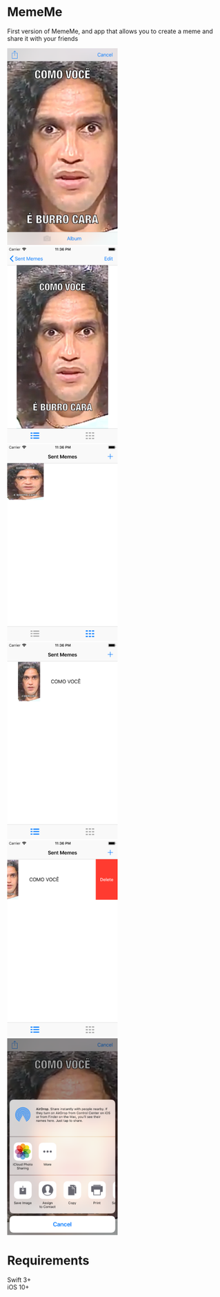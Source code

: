 # MemeMe
First version of MemeMe, and app that allows you to create a meme and share it with your friends

<p>
<img src='Screenshots/screenshot-1.png' width='256' height='455' />
<img src='Screenshots/screenshot-2.png' width='256' height='455' />
<img src='Screenshots/screenshot-3.png' width='256' height='455' />
<img src='Screenshots/screenshot-4.png' width='256' height='455' />
<img src='Screenshots/screenshot-5.png' width='256' height='455' />
<img src='Screenshots/screenshot-6.png' width='256' height='455' />
</p>

# Requirements
Swift 3+ <br/>
iOS 10+
